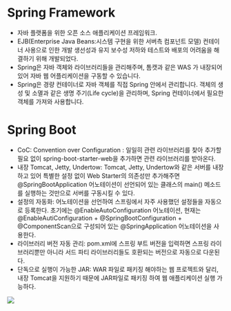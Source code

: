 # Spring Framework 
- 자바 플랫폼을 위한 오픈 소스 애플리케이션 프레임워크. 
- EJB(Enterprise Java Beans:시스템 구현을 위한 서버측 컴포넌트 모델) 컨테이너 사용으로 인한 개발 생선성과 유지 보수성 저하와 테스트와 배포의 어려움을 해결하기 위해 개발되었다. 
- Spring은 자바 객체와 라이브러리들을 관리해주며, 톰캣과 같은 WAS 가 내장되어 있어 자바 웹 어플리케이션을 구동할 수 있습니다.
- Spring은 경량 컨테이너로 자바 객체를 직접 Spring 안에서 관리합니다. 객체의 생성 및 소멸과 같은 생명 주기(Life cycle)을 관리하며, Spring 컨테이너에서 필요한 객체를 가져와 사용합니다.


# Spring Boot
- CoC: Convention over Configuration : 일일히 관련 라이브러리를 찾아 추가할 필요 없이 spring-boot-starter-web을 추가하면 관련 라이브러리를 받아온다.
- 내장 Tomcat, Jetty, Undertow: Tomcat, Jetty, Undertow와 같은 서버를 내장하고 있어 특별한 설정 없이 Web Starter의 의존성만 추가해주면 @SpringBootApplication 어노테이션이 선언되어 있는 클래스의 main() 메소드를 실행하는 것만으로 서버를 구동시킬 수 있다. 
- 설정의 자동화: 어노테이션을 선언하여 스프링에서 자주 사용했던 설정들을 자동으로 등록한다. 초기에는 @EnableAutoConfiguration 어노테이션, 현재는 @EnableAutiConfiguration + @SpringBootConfiguration + @ComponentScan으로 구성되어 있는 @SpringApplication 어노테이션을 사용한다.
- 라이브러리 버전 자동 관리: pom.xml에 스프링 부트 버전을 입력하면 스프링 라이브러리뿐만 아니라 서드 파티 라이브러리들도 호환되는 버전으로 자동으로 다운된다.
- 단독으로 실행이 가능한 JAR: WAR 파일로 패키징 해야하는 웹 프로젝트와 달리, 내장 Tomcat을 지원하기 때문에 JAR파일로 패키징 하여 웹 애플리케이션 실행 가능하다. 

 
![](http://melonicedlatte.com/assets/images/2021_3Q/spring_architect.png)
